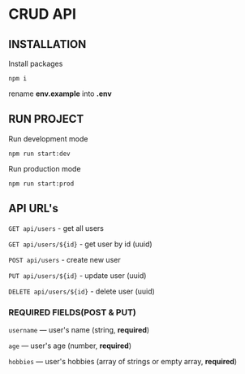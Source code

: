 # CRUD API

## INSTALLATION

Install packages

```
npm i
```

rename **env.example** into **.env**

## RUN PROJECT

Run development mode

```
npm run start:dev
```

Run production mode

```
npm run start:prod
```

## API URL's

`GET api/users` - get all users

`GET api/users/${id}` - get user by id (uuid)

`POST api/users` - create new user

`PUT api/users/${id}` - update user (uuid)

`DELETE api/users/${id}` - delete user (uuid)

### REQUIRED FIELDS(POST & PUT)

`username` — user's name (string, **required**)

`age` — user's age (number, **required**)

`hobbies` — user's hobbies (array of strings or empty array, **required**)